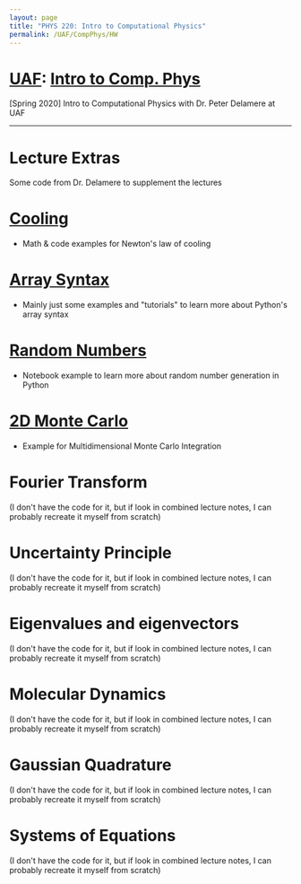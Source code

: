 ```yaml
---
layout: page
title: "PHYS 220: Intro to Computational Physics"
permalink: /UAF/CompPhys/HW
---
```


# [UAF](../../UAF.md): [Intro to Comp. Phys](CompPhys.md)
[Spring 2020] Intro to Computational Physics with Dr. Peter Delamere at UAF

---

# Lecture Extras

Some code from Dr. Delamere to supplement the lectures

# [Cooling](Lecture-Extra/Cooling.html)

- Math & code examples for Newton's law of cooling

# [Array Syntax](Lecture-Extra/Array_syntax.html)

- Mainly just some examples and "tutorials" to learn more about Python's array syntax

# [Random Numbers](Lecture-Extra/Random_numbers.html)

- Notebook example to learn more about random number generation in Python

# [2D Monte Carlo](Lecture-Extra/2D_Monte_Carlo.html)

- Example for Multidimensional Monte Carlo Integration

# Fourier Transform

(I don't have the code for it, but if look in combined lecture notes, I can probably recreate it myself from scratch)

# Uncertainty Principle

(I don't have the code for it, but if look in combined lecture notes, I can probably recreate it myself from scratch)

# Eigenvalues and eigenvectors

(I don't have the code for it, but if look in combined lecture notes, I can probably recreate it myself from scratch)

# Molecular Dynamics

(I don't have the code for it, but if look in combined lecture notes, I can probably recreate it myself from scratch)

# Gaussian Quadrature

(I don't have the code for it, but if look in combined lecture notes, I can probably recreate it myself from scratch)

# Systems of Equations

(I don't have the code for it, but if look in combined lecture notes, I can probably recreate it myself from scratch)
